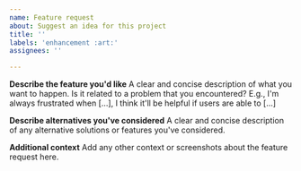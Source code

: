 ```yaml
---
name: Feature request
about: Suggest an idea for this project
title: ''
labels: 'enhancement :art:'
assignees: ''

---
```


**Describe the feature you'd like**
A clear and concise description of what you want to happen. Is it related to a problem that you encountered? E.g., I'm always frustrated when [...], I think it'll be helpful if users are able to [...]

**Describe alternatives you've considered**
A clear and concise description of any alternative solutions or features you've considered.

**Additional context**
Add any other context or screenshots about the feature request here.
